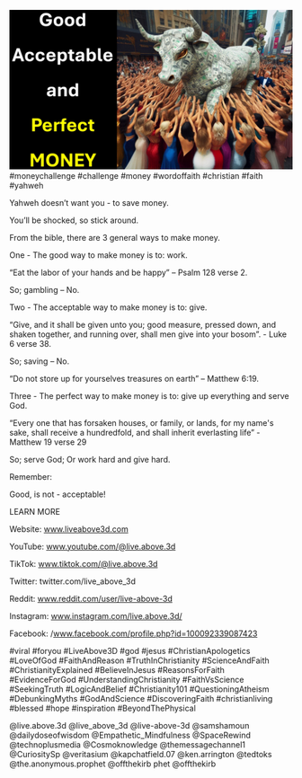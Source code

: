 ![Video cover image](./cover.jpg)
#moneychallenge #challenge #money #wordoffaith #christian #faith #yahweh

Yahweh doesn’t want you - to save money.

You’ll be shocked, so stick around.

From the bible, there are 3 general ways to make money.

One - The good way to make money is to: work. 

“Eat the labor of your hands and be happy” – Psalm 128 verse 2.

So; gambling – No. 

Two - The acceptable way to make money is to: give. 

“Give, and it shall be given unto you; good measure, pressed down, and shaken together, and running over, shall men give into your bosom”. - Luke 6 verse 38.

So; saving – No. 

“Do not store up for yourselves treasures on earth” – Matthew 6:19.

Three - The perfect way to make money is to: give up everything and serve God.

 “Every one that has forsaken houses, or family, or lands, for my name's sake, shall receive a hundredfold, and shall inherit everlasting life” - Matthew 19 verse 29

So; serve God; Or work hard and give hard.

Remember:

Good, is not - acceptable!


LEARN MORE

Website: www.liveabove3d.com

YouTube: www.youtube.com/@live.above.3d

TikTok: www.tiktok.com/@live.above.3d

Twitter: twitter.com/live_above_3d

Reddit: www.reddit.com/user/live-above-3d

Instagram: www.instagram.com/live.above.3d/

Facebook: /www.facebook.com/profile.php?id=100092339087423

#viral #foryou #LiveAbove3D #god #jesus #ChristianApologetics #LoveOfGod #FaithAndReason #TruthInChristianity #ScienceAndFaith #ChristianityExplained #BelieveInJesus #ReasonsForFaith #EvidenceForGod #UnderstandingChristianity #FaithVsScience #SeekingTruth #LogicAndBelief #Christianity101 #QuestioningAtheism #DebunkingMyths #GodAndScience #DiscoveringFaith #christianliving #blessed #hope #inspiration #BeyondThePhysical

@live.above.3d @live_above_3d @live-above-3d @samshamoun @dailydoseofwisdom @Empathetic_Mindfulness @SpaceRewind @technoplusmedia @Cosmoknowledge @themessagechannel1 @CuriositySp @veritasium @kapchatfield.07 @ken.arrington @tedtoks @the.anonymous.prophet @offthekirb
phet @offthekirb
